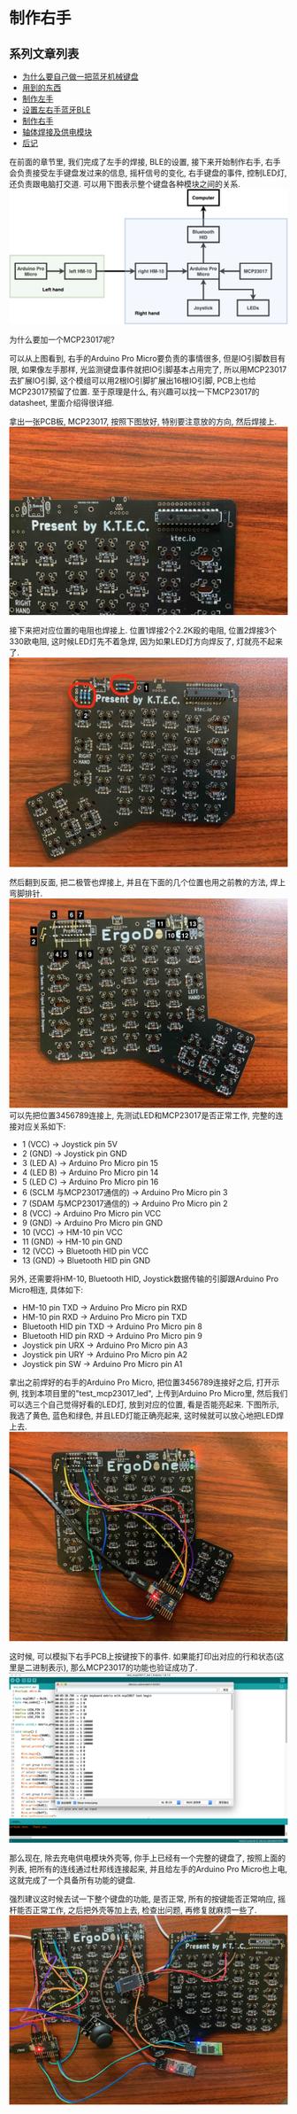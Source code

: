 # 制作右手


## 系列文章列表
* [为什么要自己做一把蓝牙机械键盘](./chapter1_cn.md)
* [用到的东西](./chapter2_cn.md)
* [制作左手](./chapter3_cn.md)
* [设置左右手蓝牙BLE](./chapter4_cn.md)
* [制作右手](./chapter5_cn.md)
* [轴体焊接及供电模块](./chapter6_cn.md)
* [后记](./chapter_tips_cn.md)

在前面的章节里, 我们完成了左手的焊接, BLE的设置, 接下来开始制作右手, 右手会负责接受左手键盘发过来的信息, 摇杆信号的变化, 右手键盘的事件, 控制LED灯, 还负责跟电脑打交道. 可以用下图表示整个键盘各种模块之间的关系.
![right1](./pic/right1.png)

为什么要加一个MCP23017呢?

可以从上图看到, 右手的Arduino Pro Micro要负责的事情很多, 但是IO引脚数目有限, 如果像左手那样, 光监测键盘事件就把IO引脚基本占用完了, 所以用MCP23017去扩展IO引脚, 这个模组可以用2根IO引脚扩展出16根IO引脚, PCB上也给MCP23017预留了位置. 至于原理是什么, 有兴趣可以找一下MCP23017的datasheet, 里面介绍得很详细.

拿出一张PCB板, MCP23017, 按照下图放好, 特别要注意放的方向, 然后焊接上.
![right2](./pic/right2.jpg)

接下来把对应位置的电阻也焊接上. 位置1焊接2个2.2K殴的电阻, 位置2焊接3个330欧电阻, 这时候LED灯先不着急焊, 因为如果LED灯方向焊反了, 灯就亮不起来了.
![right3](./pic/right3.jpg)

然后翻到反面, 把二极管也焊接上, 并且在下面的几个位置也用之前教的方法, 焊上弯脚排针.
![right4](./pic/right4.jpg)
可以先把位置3456789连接上, 先测试LED和MCP23017是否正常工作,  完整的连接对应关系如下:

* 1 (VCC)    -> Joystick pin 5V
* 2 (GND)    -> Joystick pin GND
* 3 (LED A)  -> Arduino Pro Micro pin 15
* 4 (LED B)  -> Arduino Pro Micro pin 14
* 5 (LED C)  -> Arduino Pro Micro pin 16
* 6 (SCLM 与MCP23017通信的)  -> Arduino Pro Micro pin 3
* 7 (SDAM 与MCP23017通信的)  -> Arduino Pro Micro pin 2
* 8 (VCC)    -> Arduino Pro Micro pin VCC
* 9 (GND)    -> Arduino Pro Micro pin GND
* 10 (VCC)   -> HM-10 pin VCC
* 11 (GND)   -> HM-10 pin GND
* 12 (VCC)   -> Bluetooth HID pin VCC
* 13 (GND)   -> Bluetooth HID pin GND

另外, 还需要将HM-10, Bluetooth HID, Joystick数据传输的引脚跟Arduino Pro Micro相连, 具体如下:
* HM-10 pin TXD         -> Arduino Pro Micro pin RXD
* HM-10 pin RXD         -> Arduino Pro Micro pin TXD
* Bluetooth HID pin TXD -> Arduino Pro Micro pin 8
* Bluetooth HID pin RXD -> Arduino Pro Micro pin 9
* Joystick pin URX      -> Arduino Pro Micro pin A3
* Joystick pin URY      -> Arduino Pro Micro pin A2
* Joystick pin SW       -> Arduino Pro Micro pin A1

拿出之前焊好的右手的Arduino Pro Micro, 把位置3456789连接好之后, 打开示例, 找到本项目里的"test_mcp23017_led", 上传到Arduino Pro Micro里, 然后我们可以选三个自己觉得好看的LED灯, 放到对应的位置, 看是否能亮起来. 下图所示, 我选了黄色, 蓝色和绿色, 并且LED灯能正确亮起来, 这时候就可以放心地把LED焊上去.
![right5](./pic/right5.jpg)

这时候, 可以模拟下右手PCB上按键按下的事件. 如果能打印出对应的行和状态(这里是二进制表示), 那么MCP23017的功能也验证成功了.
![right6](./pic/right6.png)

那么现在, 除去充电供电模块外壳等, 你手上已经有一个完整的键盘了, 按照上面的列表, 把所有的连线通过杜邦线连接起来, 并且给左手的Arduino Pro Micro也上电, 这就完成了一个具备所有功能的键盘.

强烈建议这时候去试一下整个键盘的功能, 是否正常, 所有的按键能否正常响应, 摇杆能否正常工作, 之后把外壳等加上去, 检查出问题, 再修复就麻烦一些了.
![right7](./pic/right7.jpg)



